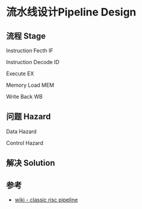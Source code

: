 # 流水线设计Pipeline Design

## 流程 Stage

Instruction Fecth IF

Instruction Decode ID

Execute EX

Memory Load MEM

Write Back WB

## 问题 Hazard

Data Hazard

Control Hazard

## 解决 Solution

## 参考

+ [wiki - classic risc pipeline](https://en.wikipedia.org/wiki/Classic_RISC_pipeline)
